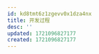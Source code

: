 ```yaml
---
id: kd8tmt6z1zgevv0x1dza4nx
title: 开发过程
desc: ''
updated: 1721096827177
created: 1721096827177
---
```

